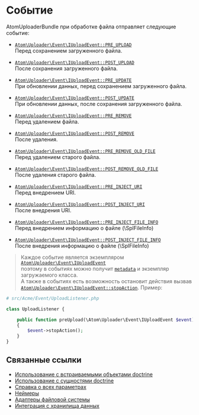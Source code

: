 Событие
===
AtomUploaderBundle при обработке файла отправляет следующие событие:

- [`Atom\Uploader\Event\IUploadEvent::PRE_UPLOAD`][PRE_UPLOAD] <br />
  Перед сохранением загруженного файла.

- [`Atom\Uploader\Event\IUploadEvent::POST_UPLOAD`][POST_UPLOAD] <br />
  После сохранения загруженного файла.

- [`Atom\Uploader\Event\IUploadEvent::PRE_UPDATE`][PRE_UPDATE] <br />
  При обновлении данных, перед сохранением загруженного файла.

- [`Atom\Uploader\Event\IUploadEvent::POST_UPDATE`][POST_UPDATE] <br />
  При обновлении данных, после сохранения загруженного файла.

- [`Atom\Uploader\Event\IUploadEvent::PRE_REMOVE`][PRE_REMOVE] <br />
  Перед удалением файла.

- [`Atom\Uploader\Event\IUploadEvent::POST_REMOVE`][POST_REMOVE] <br />
  После удаления.

- [`Atom\Uploader\Event\IUploadEvent::PRE_REMOVE_OLD_FILE`][PRE_REMOVE_OLD_FILE] <br />
  Перед удалением старого файла.

- [`Atom\Uploader\Event\IUploadEvent::POST_REMOVE_OLD_FILE`][POST_REMOVE_OLD_FILE] <br />
  После удаления старого файла.

- [`Atom\Uploader\Event\IUploadEvent::PRE_INJECT_URI`][PRE_INJECT_URI] <br />
  Перед внедрением URI.

- [`Atom\Uploader\Event\IUploadEvent::POST_INJECT_URI`][POST_INJECT_URI] <br />
  После внедрения URI.

- [`Atom\Uploader\Event\IUploadEvent::PRE_INJECT_FILE_INFO`][PRE_INJECT_FILE_INFO] <br />
  Перед внедрением информацию о файле (\SplFileInfo)

- [`Atom\Uploader\Event\IUploadEvent::POST_INJECT_FILE_INFO`][POST_INJECT_FILE_INFO] <br />
  После внедрения информацию о файле (\SplFileInfo)

> Каждое событие является экземпляром [`Atom\Uploader\Event\IUploadEvent`][IUploadEvent] <br />
> поэтому в событиях можно получит [`metadata`][metadata] и экземпляр загружаемого класса. <br />
> А также в событиях есть возможность остановит действия вызвав [`Atom\Uploader\Event\IUploadEvent::stopAction`][stopAction].
> Пример:

  ```php
  # src/Acme/Event/UploadListener.php

  class UploadListener {

      public function preUpload(\Atom\Uploader\Event\IUploadEvent $event)
      {
          $event->stopAction();
      }
  }
  ```

Связанные ссылки
---

- [Использование с встраиваемыми объектами doctrine][usage-with-doctrine-embeddables]
- [Использование с сущностями doctrine][usage-with-doctrine-entities]
- [Справка о всех параметрах][reference]
- [Неймеры][namers]
- [Адаптеры файловой системы][fs-adapters]
- [Интеграция с хранилища данных][datastore-integration]

[usage-with-doctrine-entities]: usage-with-doctrine-entities.md
[usage-with-doctrine-embeddables]: usage-with-doctrine-embeddables.md
[reference]: reference.md
[namers]: namers.md
[fs-adapters]: fs-adapters.md
[datastore-integration]: datastore-integration.md
[IUploadEvent]: https://github.com/atom-azimov/uploader/blob/master/src/Event/IUploadEvent.php

[PRE_UPLOAD]: https://github.com/atom-azimov/uploader/blob/master/src/Event/IUploadEvent.php#L12
[POST_UPLOAD]: https://github.com/atom-azimov/uploader/blob/master/src/Event/IUploadEvent.php#L13

[PRE_UPDATE]: https://github.com/atom-azimov/uploader/blob/master/src/Event/IUploadEvent.php#L15
[POST_UPDATE]: https://github.com/atom-azimov/uploader/blob/master/src/Event/IUploadEvent.php#L16

[PRE_REMOVE]: https://github.com/atom-azimov/uploader/blob/master/src/Event/IUploadEvent.php#L18
[POST_REMOVE]: https://github.com/atom-azimov/uploader/blob/master/src/Event/IUploadEvent.php#L19

[PRE_REMOVE_OLD_FILE]: https://github.com/atom-azimov/uploader/blob/master/src/Event/IUploadEvent.php#L21
[POST_REMOVE_OLD_FILE]: https://github.com/atom-azimov/uploader/blob/master/src/Event/IUploadEvent.php#L22

[PRE_INJECT_URI]: https://github.com/atom-azimov/uploader/blob/master/src/Event/IUploadEvent.php#L24
[POST_INJECT_URI]: https://github.com/atom-azimov/uploader/blob/master/src/Event/IUploadEvent.php#L25

[PRE_INJECT_FILE_INFO]: https://github.com/atom-azimov/uploader/blob/master/src/Event/IUploadEvent.php#L27
[POST_INJECT_FILE_INFO]: https://github.com/atom-azimov/uploader/blob/master/src/Event/IUploadEvent.php#L28

[metadata]: https://github.com/atom-azimov/uploader/blob/master/src/Metadata/FileMetadata.php

[stopAction]: https://github.com/atom-azimov/uploader/blob/master/src/Event/IUploadEvent.php#L33
